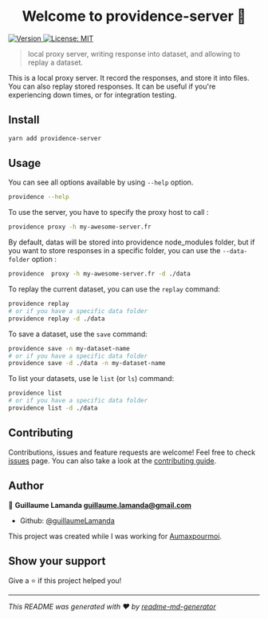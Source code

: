 <h1 align="center">Welcome to providence-server 👋</h1>
<p>
  <a href="https://www.npmjs.com/package/providence-server" target="_blank">
    <img alt="Version" src="https://img.shields.io/npm/v/providence-server.svg">
  </a>
  <a href="#" target="_blank">
    <img alt="License: MIT" src="https://img.shields.io/badge/License-MIT-yellow.svg" />
  </a>
</p>

> local proxy server, writing response into dataset, and allowing to replay a dataset.

This is a local proxy server. It record the responses, and store it into files.
You can also replay stored responses. It can be useful if you're experiencing down times, or for integration testing.

## Install

```sh
yarn add providence-server
```

## Usage

You can see all options available by using `--help` option.

```sh
providence --help
```

To use the server, you have to specify the proxy host to call :

```sh
providence proxy -h my-awesome-server.fr
```

By default, datas will be stored into providence node_modules folder,
but if you want to store responses in a specific folder, you can use the `--data-folder` option :

```sh
providence  proxy -h my-awesome-server.fr -d ./data
```

To replay the current dataset, you can use the `replay` command:

```sh
providence replay
# or if you have a specific data folder
providence replay -d ./data
```

To save a dataset, use the `save` command:

```sh
providence save -n my-dataset-name
# or if you have a specific data folder
providence save -d ./data -n my-dataset-name
```

To list your datasets, use le `list` (or `ls`) command:

```sh
providence list
# or if you have a specific data folder
providence list -d ./data
```

## Contributing

Contributions, issues and feature requests are welcome!
Feel free to check [issues](https://github.com/guillaumeLamanda/providence-server/issues) page. You can also take a look at the [contributing guide](./CONTRIBUTING.md).

## Author

👤 **Guillaume Lamanda <guillaume.lamanda@gmail.com>**

- Github: [@guillaumeLamanda](https://github.com/guillaumeLamanda)

This project was created while I was working for [Aumaxpourmoi](https://www.aumaxpourmoi.fr/).

## Show your support

Give a ⭐️ if this project helped you!

---

_This README was generated with ❤️ by [readme-md-generator](https://github.com/kefranabg/readme-md-generator)_
